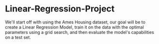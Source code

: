 # Linear-Regression-Project
We'll start off with using the  Ames Housing dataset, our goal will be to create a Linear Regression Model, train it on the data with the optimal parameters using a grid search, and then evaluate the model's capabilities on a test set.
